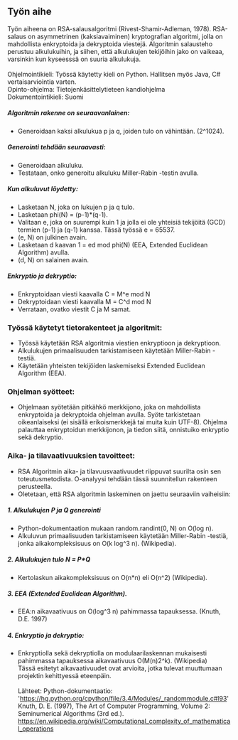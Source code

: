 ## Työn aihe
Työn aiheena on RSA-salausalgoritmi (Rivest-Shamir-Adleman, 1978). RSA-salaus on asymmetrinen (kaksiavaiminen) kryptografian algoritmi, jolla on mahdollista
enkryptoida ja dekryptoida viestejä. Algoritmin salausteho perustuu alkulukuihin, ja siihen, että alkulukujen tekijöihin jako on vaikeaa, varsinkin kun kyseesssä on suuria alkulukuja.\
\
Ohjelmointikieli: Työssä käytetty kieli on Python. Hallitsen myös Java, C# 
vertaisarviointia varten.\
Opinto-ohjelma: Tietojenkäsittelytieteen kandiohjelma\
Dokumentointikieli: Suomi
##### Algoritmin rakenne on seuraavanlainen:
- Generoidaan kaksi alkulukua p ja q, joiden tulo on vähintään. 
 (2^1024).
##### Generointi tehdään seuraavasti:
- Generoidaan alkuluku.
- Testataan, onko generoitu alkuluku Miller-Rabin -testin avulla.
##### Kun alkuluvut löydetty: 
- Lasketaan N, joka on lukujen p ja q tulo.
- Lasketaan phi(N) = (p-1)*(q-1).
- Valitaan e, joka on suurempi kuin 1 ja jolla ei ole yhteisiä tekijöitä (GCD)
termien (p-1) ja (q-1) kanssa. Tässä työssä e = 65537.
- (e, N) on julkinen avain.
- Lasketaan d kaavan 1 = ed mod phi(N) (EEA, Extended Euclidean
Algorithm) avulla.
- (d, N) on salainen avain.
##### Enkryptio ja dekryptio:
- Enkryptoidaan viesti kaavalla C = M^e mod N
- Dekryptoidaan viesti kaavalla M = C^d mod N
- Verrataan, ovatko viestit C ja M samat.

### Työssä käytetyt tietorakenteet ja algoritmit:
- Työssä käytetään RSA algoritmia viestien enkryptioon ja dekryptioon.
- Alkulukujen primaalisuuden tarkistamiseen käytetään Miller-Rabin -testiä.
- Käytetään yhteisten tekijöiden laskemiseksi Extended Euclidean Algorithm (EEA).

### Ohjelman syötteet:
- Ohjelmaan syötetään pitkähkö merkkijono, joka on mahdollista enkryptoida ja
dekryptoida ohjelman avulla. Syöte tarkistetaan oikeanlaiseksi (ei sisällä
erikoismerkkejä tai muita kuin UTF-8). Ohjelma palauttaa enkryptoidun merkkijonon, ja tiedon siitä,
onnistuiko enkryptio sekä dekryptio.

### Aika- ja tilavaativuuksien tavoitteet:
- RSA Algoritmin aika- ja tilavuusvaativuudet riippuvat suurilta osin sen 
toteutusmetodista. O-analyysi tehdään tässä suunnitellun rakenteen perusteella.
- Oletetaan, että RSA algoritmin laskeminen on jaettu seuraaviin vaiheisiin:
##### 1. Alkulukujen P ja Q generointi
- Python-dokumentaation mukaan random.randint(0, N) on O(log n).
- Alkuluvun primaalisuuden tarkistamiseen käytetään Miller-Rabin -testiä, jonka
aikakompleksisuus on O(k log^3 n). (Wikipedia).
##### 2. Alkulukujen tulo N = P*Q
- Kertolaskun aikakompleksisuus on O(n*n) eli O(n^2) (Wikipedia).
##### 3. EEA (Extended Euclidean Algorithm).
- EEA:n aikavaativuus on O(log^3 n) pahimmassa tapauksessa. (Knuth, D.E. 1997)
##### 4. Enkryptio ja dekryptio:
- Enkryptiolla sekä dekryptiolla on modulaarilaskennan mukaisesti pahimmassa
tapauksessa aikavaativuus O(M(n)2^k). (Wikipedia)\
Tässä esitetyt aikavaativuudet ovat arvioita, jotka tulevat muuttumaan
projektin kehittyessä eteenpäin.\
\
Lähteet:
Python-dokumentaatio: 'https://hg.python.org/cpython/file/3.4/Modules/_randommodule.c#l93' \
Knuth, D. E. (1997), The Art of Computer Programming, Volume 2: Seminumerical
Algorithms (3rd ed.).\
https://en.wikipedia.org/wiki/Computational_complexity_of_mathematical_operations
